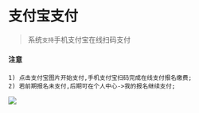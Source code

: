 # 支付宝支付

> 系统`支持`手机支付宝在线扫码支付

#### 注意

    1) 点击支付宝图片开始支付,手机支付宝扫码完成在线支付报名缴费;
    2) 若前期报名未支付,后期可在个人中心->我的报名继续支付;
    
![](http://localhost:3000/static/img/baoming/pay_zfb.png)
